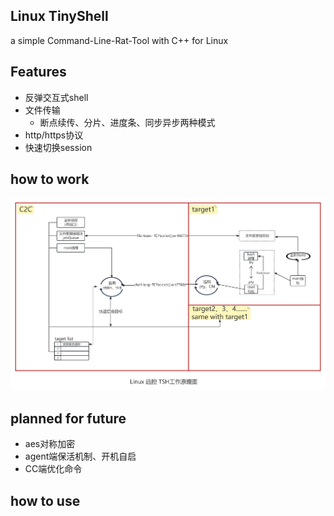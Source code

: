 ## Linux TinyShell

a simple Command-Line-Rat-Tool with C++ for Linux

## Features

* 反弹交互式shell
* 文件传输
  * 断点续传、分片、进度条、同步异步两种模式
* http/https协议
* 快速切换session

## how to work

![](https://github.com/liu-9969/TSH/blob/main/img/Linux%20%E8%BF%9C%E6%8E%A7TSH%E5%B7%A5%E4%BD%9C%E5%8E%9F%E7%90%86%E5%9B%BE.png)

## planned for future

* aes对称加密
* agent端保活机制、开机自启
* CC端优化命令



## how to use

